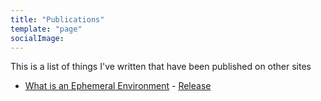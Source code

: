 ```yaml
---
title: "Publications"
template: "page"
socialImage:
---
```


This is a list of things I've written that have been published on other sites

- [What is an Ephemeral Environment](https://releaseapp.io/ephemeral-environments) - [Release](https://releaseapp.io)
